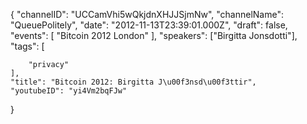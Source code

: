 {
    "channelID": "UCCamVhi5wQkjdnXHJJSjmNw",
    "channelName": "QueuePolitely",
    "date": "2012-11-13T23:39:01.000Z",
    "draft": false,
    "events": [
        "Bitcoin 2012 London"
    ],
    "speakers": ["Birgitta Jonsdotti"],
    "tags": [

        "privacy"
    ],
    "title": "Bitcoin 2012: Birgitta J\u00f3nsd\u00f3ttir",
    "youtubeID": "yi4Vm2bqFJw"
}
